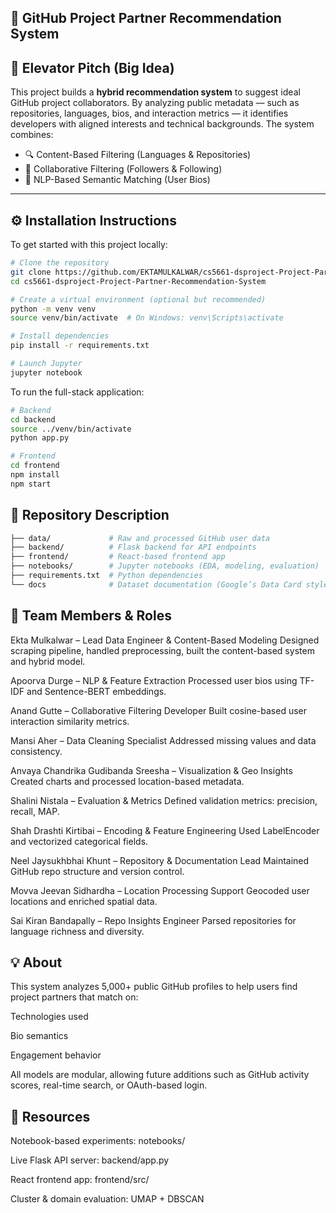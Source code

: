 ## 🤝 GitHub Project Partner Recommendation System

## 🚀 Elevator Pitch (Big Idea)
This project builds a **hybrid recommendation system** to suggest ideal GitHub project collaborators. By analyzing public metadata — such as repositories, languages, bios, and interaction metrics — it identifies developers with aligned interests and technical backgrounds. The system combines:

- 🔍 Content-Based Filtering (Languages & Repositories)
- 👥 Collaborative Filtering (Followers & Following)
- 🧠 NLP-Based Semantic Matching (User Bios)


---

## ⚙️ Installation Instructions

To get started with this project locally:

```bash
# Clone the repository
git clone https://github.com/EKTAMULKALWAR/cs5661-dsproject-Project-Partner-Recommendation-System.git
cd cs5661-dsproject-Project-Partner-Recommendation-System

# Create a virtual environment (optional but recommended)
python -m venv venv
source venv/bin/activate  # On Windows: venv\Scripts\activate

# Install dependencies
pip install -r requirements.txt

# Launch Jupyter
jupyter notebook
```
To run the full-stack application:

```bash
# Backend
cd backend
source ../venv/bin/activate
python app.py

# Frontend
cd frontend
npm install
npm start
```
 
## 📂 Repository Description
```bash
├── data/             # Raw and processed GitHub user data
├── backend/          # Flask backend for API endpoints
├── frontend/         # React-based frontend app
├── notebooks/        # Jupyter notebooks (EDA, modeling, evaluation)
├── requirements.txt  # Python dependencies
└── docs              # Dataset documentation (Google’s Data Card style)

```


## 👥 Team Members & Roles

Ekta Mulkalwar – Lead Data Engineer & Content-Based Modeling
Designed scraping pipeline, handled preprocessing, built the content-based system and hybrid model.

Apoorva Durge – NLP & Feature Extraction
Processed user bios using TF-IDF and Sentence-BERT embeddings.

Anand Gutte – Collaborative Filtering Developer
Built cosine-based user interaction similarity metrics.

Mansi Aher – Data Cleaning Specialist
Addressed missing values and data consistency.

Anvaya Chandrika Gudibanda Sreesha – Visualization & Geo Insights
Created charts and processed location-based metadata.

Shalini Nistala – Evaluation & Metrics
Defined validation metrics: precision, recall, MAP.

Shah Drashti Kirtibai – Encoding & Feature Engineering
Used LabelEncoder and vectorized categorical fields.

Neel Jaysukhbhai Khunt – Repository & Documentation Lead
Maintained GitHub repo structure and version control.

Movva Jeevan Sidhardha – Location Processing Support
Geocoded user locations and enriched spatial data.

Sai Kiran Bandapally – Repo Insights Engineer
Parsed repositories for language richness and diversity.

## 💡 About
This system analyzes 5,000+ public GitHub profiles to help users find project partners that match on:

Technologies used

Bio semantics

Engagement behavior

All models are modular, allowing future additions such as GitHub activity scores, real-time search, or OAuth-based login.

## 📌 Resources
Notebook-based experiments: notebooks/

Live Flask API server: backend/app.py

React frontend app: frontend/src/

Cluster & domain evaluation: UMAP + DBSCAN

